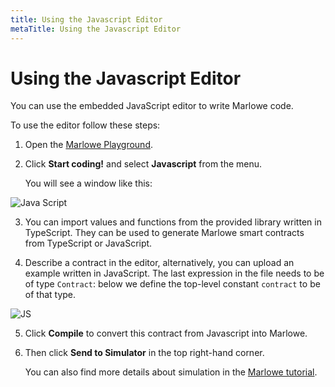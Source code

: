 ```yaml
---
title: Using the Javascript Editor
metaTitle: Using the Javascript Editor
---
```


# Using the Javascript Editor

You can use the embedded JavaScript editor to write Marlowe code.

To use the editor follow these steps:

1. Open the [Marlowe Playground](https://play.marlowe-finance.io/#/).

2. Click **Start coding!** and select **Javascript** from the menu.

      You will see a window like this:
      
![Java Script](javascript.jpg)

3. You can import values and functions from the provided library written in TypeScript. They can be used to generate Marlowe smart contracts from TypeScript or JavaScript.  

4. Describe a contract in the editor, alternatively, you can upload an example written in JavaScript. The last expression in the file needs to be of type `Contract`: below we define the top-level constant `contract` to be of that type.

![JS](detail-js-contract.png)

5. Click **Compile** to convert this contract from Javascript into Marlowe. 

6. Then click **Send to Simulator** in the top right-hand corner. 

    You can also find more details about simulation in the [Marlowe tutorial](https://play.marlowe-finance.io/doc/marlowe/tutorials/javascript-embedding.html). 